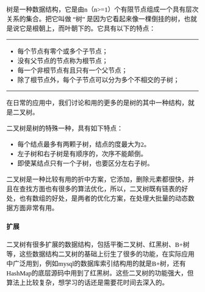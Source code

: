 <span  style="font-family: Simsun,serif; font-size: 17px; ">

树是一种数据结构，它是由n（n>=1）个有限节点组成一个具有层次关系的集合。把它叫做 “树” 是因为它看起来像一棵倒挂的树，也就是说它是根朝上，而叶朝下的。它具有以下的特点：

---

- 每个节点有零个或多个子节点；
- 没有父节点的节点称为根节点；
- 每一个非根节点有且只有一个父节点；
- 除了根节点外，每个子节点可以分为多个不相交的子树；

---

在日常的应用中，我们讨论和用的更多的是树的其中一种结构，就是二叉树。

二叉树是树的特殊一种，具有如下特点：

- 每个结点最多有两颗子树，结点的度最大为2。
- 左子树和右子树是有顺序的，次序不能颠倒。
- 即使某结点只有一个子树，也要区分左右子树。

二叉树是一种比较有用的折中方案，它添加，删除元素都很快，并且在查找方面也有很多的算法优化，所以，二叉树既有链表的好处，也有数组的好处，是两者的优化方案，在处理大批量的动态数据方面非常有用。

#### 扩展

二叉树有很多扩展的数据结构，包括平衡二叉树、红黑树、B+树等，这些数据结构二叉树的基础上衍生了很多的功能，在实际应用中广泛用到，例如mysql的数据库索引结构用的就是B+树，还有HashMap的底层源码中用到了红黑树。这些二叉树的功能强大，但算法上比较复杂，想学习的话还是需要花时间去深入的。



</span>